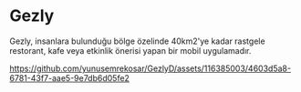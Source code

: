 
# Gezly

Gezly, insanlara bulunduğu bölge özelinde 40km2'ye kadar rastgele restorant, kafe veya etkinlik önerisi yapan bir mobil uygulamadır.

https://github.com/yunusemrekosar/GezlyD/assets/116385003/4603d5a8-6781-43f7-aae5-9e7db6d05fe2
